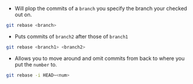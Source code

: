  - Will plop the commits of a `branch` you specify the branch your checked out on.

```bash
git rebase <branch>
```

- Puts commits of `branch2` after those of `branch1`

```bash
git rebase <branch1> <branch2>
```

- Allows you to move around and omit commits from back to where you put the `number` to.

```bash
git rebase -i HEAD~<num>
```